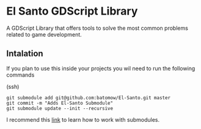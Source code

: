 # El Santo GDScript Library
A GDScript Library that offers tools to solve the most common problems related to game development. 

## Intalation 
If you plan to use this inside your projects you wil need to run the following commands

(ssh) 
```
git submodule add git@github.com:batomow/El-Santo.git master
git commit -m "Adds El-Santo Submodule" 
git submodule update --init --recursive 
```

I recommend this [link](https://github.blog/2016-02-01-working-with-submodules/) to learn how to work with submodules. 
